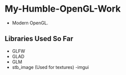 # My-Humble-OpenGL-Work
- Modern OpenGL.
## Libraries Used So Far ##
- GLFW
- GLAD
- GLM
- stb_image (Used for textures)
-imgui
